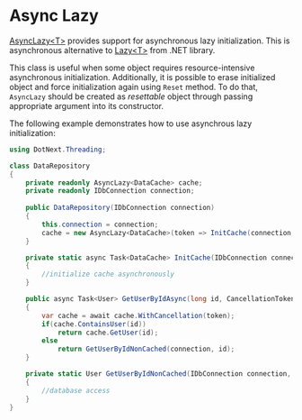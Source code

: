 Async Lazy
====
[AsyncLazy&lt;T&gt;](xref:DotNext.Threading.AsyncLazy`1) provides support for asynchronous lazy initialization. This is asynchronous alternative to [Lazy&lt;T&gt;](https://docs.microsoft.com/en-us/dotnet/api/system.lazy-1) from .NET library.

This class is useful when some object requires resource-intensive asynchronous initialization. Additionally, it is possible to erase initialized object and force initialization again using `Reset` method. To do that, `AsyncLazy` should be created as _resettable_ object through passing appropriate argument into its constructor.

The following example demonstrates how to use asynchrous lazy initialization:
```csharp
using DotNext.Threading;

class DataRepository
{
	private readonly AsyncLazy<DataCache> cache;
	private readonly IDbConnection connection;
	
	public DataRepository(IDbConnection connection)
	{
		this.connection = connection;
		cache = new AsyncLazy<DataCache>(token => InitCache(connection, token));
	}

	private static async Task<DataCache> InitCache(IDbConnection connection, CancellationToken token)
	{
		//initialize cache asynchronously
	}

	public async Task<User> GetUserByIdAsync(long id, CancellationToken token)
	{
		var cache = await cache.WithCancellation(token);
		if(cache.ContainsUser(id))
			return cache.GetUser(id);
		else
			return GetUserByIdNonCached(connection, id);
	}

	private static User GetUserByIdNonCached(IDbConnection connection, long id)
	{
		//database access
	}
}
```